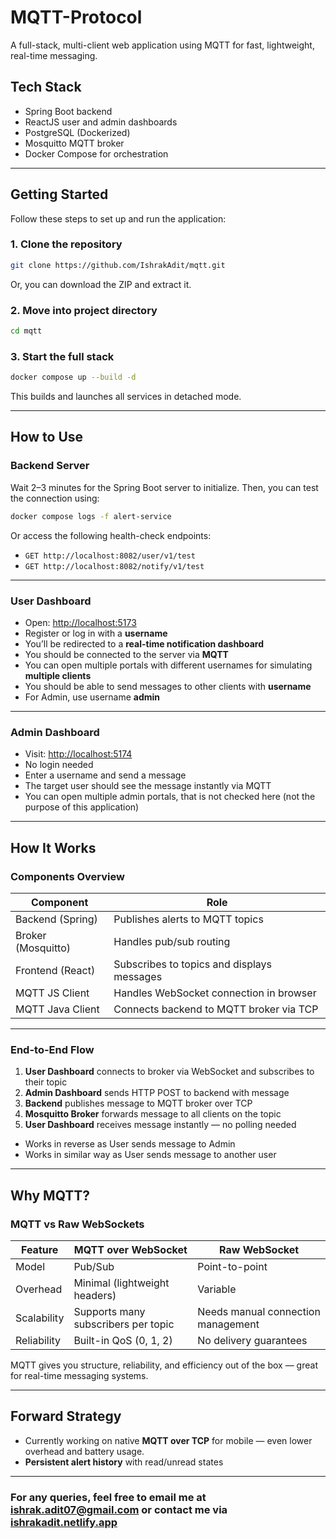 # MQTT-Protocol

A full-stack, multi-client web application using MQTT for fast, lightweight, real-time messaging.

## Tech Stack

- Spring Boot backend
- ReactJS user and admin dashboards
- PostgreSQL (Dockerized)
- Mosquitto MQTT broker
- Docker Compose for orchestration

---

## Getting Started

Follow these steps to set up and run the application:

### 1. Clone the repository

```bash
git clone https://github.com/IshrakAdit/mqtt.git
```

Or, you can download the ZIP and extract it.

### 2. Move into project directory

```bash
cd mqtt
```

### 3. Start the full stack

```bash
docker compose up --build -d
```

This builds and launches all services in detached mode.

---

## How to Use

### Backend Server

Wait 2–3 minutes for the Spring Boot server to initialize.
Then, you can test the connection using:

```bash
docker compose logs -f alert-service
```

Or access the following health-check endpoints:

- `GET http://localhost:8082/user/v1/test`
- `GET http://localhost:8082/notify/v1/test`

---

### User Dashboard

- Open: [http://localhost:5173](http://localhost:5173)
- Register or log in with a **username**
- You’ll be redirected to a **real-time notification dashboard**
- You should be connected to the server via **MQTT**
- You can open multiple portals with different usernames for simulating **multiple clients**
- You should be able to send messages to other clients with **username**
- For Admin, use username **admin**

---

### Admin Dashboard

- Visit: [http://localhost:5174](http://localhost:5174)
- No login needed
- Enter a username and send a message
- The target user should see the message instantly via MQTT
- You can open multiple admin portals, that is not checked here (not the purpose of this application)

---

## How It Works

### Components Overview

| Component          | Role                                       |
| ------------------ | ------------------------------------------ |
| Backend (Spring)   | Publishes alerts to MQTT topics            |
| Broker (Mosquitto) | Handles pub/sub routing                    |
| Frontend (React)   | Subscribes to topics and displays messages |
| MQTT JS Client     | Handles WebSocket connection in browser    |
| MQTT Java Client   | Connects backend to MQTT broker via TCP    |

---

### End-to-End Flow

1. **User Dashboard** connects to broker via WebSocket and subscribes to their topic
2. **Admin Dashboard** sends HTTP POST to backend with message
3. **Backend** publishes message to MQTT broker over TCP
4. **Mosquitto Broker** forwards message to all clients on the topic
5. **User Dashboard** receives message instantly — no polling needed

- Works in reverse as User sends message to Admin
- Works in similar way as User sends message to another user

---

## Why MQTT?

### MQTT vs Raw WebSockets

| Feature     | MQTT over WebSocket                 | Raw WebSocket                      |
| ----------- | ----------------------------------- | ---------------------------------- |
| Model       | Pub/Sub                             | Point-to-point                     |
| Overhead    | Minimal (lightweight headers)       | Variable                           |
| Scalability | Supports many subscribers per topic | Needs manual connection management |
| Reliability | Built-in QoS (0, 1, 2)              | No delivery guarantees             |

MQTT gives you structure, reliability, and efficiency out of the box — great for real-time messaging systems.

---

## Forward Strategy

- Currently working on native **MQTT over TCP** for mobile — even lower overhead and battery usage.
- **Persistent alert history** with read/unread states

---

### For any queries, feel free to email me at [ishrak.adit07@gmail.com](mailto:ishrak.adit07@gmail.com) or contact me via [ishrakadit.netlify.app](https://ishrakadit.netlify.app)

